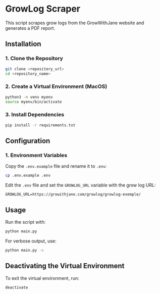 # GrowLog Scraper

This script scrapes grow logs from the GrowWithJane website and generates a PDF report.

## Installation

### 1. Clone the Repository
```bash
git clone <repository_url>
cd <repository_name>
```

### 2. Create a Virtual Environment (MacOS)
```bash
python3 -m venv myenv
source myenv/bin/activate
```

### 3. Install Dependencies
```bash
pip install -r requirements.txt
```

## Configuration

### 1. Environment Variables
Copy the `.env.example` file and rename it to `.env`:
```bash
cp .env.example .env
```
Edit the `.env` file and set the `GROWLOG_URL` variable with the grow log URL:
```plaintext
GROWLOG_URL=https://growithjane.com/growlog/growlog-exemple/
```

## Usage

Run the script with:
```bash
python main.py
```
For verbose output, use:
```bash
python main.py -v
```

## Deactivating the Virtual Environment
To exit the virtual environment, run:
```bash
deactivate
```
